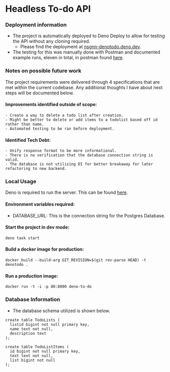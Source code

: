 # Headless To-do API

### Deployment information

- The project is automatically deployed to Deno Deploy to allow for testing the API without any cloning required.
    - Please find the deployment at [nsgnn-denotodo.deno.dev](nsgnn-denotodo.deno.dev).
- The testing for this was manually done with Postman and documented example runs, eleven in total, in postman found [here](https://documenter.getpostman.com/view/20706352/VUxXLjLB).

### Notes on possible future work

The project requirements were delivered through 4 specifications that are met within the current codebase. Any additional thoughts I have about next steps will be documented below.

#### Improvements identified outside of scope:
    - Create a way to delete a todo list after creation.
    - Might be better to delete or add items to a todolist based off id rather than name.
    - Automated testing to be ran before deployment.

#### Identified Tech Debt:
    - Unify response format to be more informational.
    - There is no verification that the database connection string is valid.
    - The database is not utilizing DI for better breakaway for later refactoring to new backend.


### Local Usage

Deno is required to run the server. This can be found
[here](https://deno.land/manual@v1.25.1/getting_started/installation).

#### Environment variables required:

- DATABASE_URL: This is the connection string for the Postgres Database.

#### Start the project in dev mode:

```
deno task start
```

#### Build a docker image for production:

```
docker build --build-arg GIT_REVISION=$(git rev-parse HEAD) -t denotodo .
```

#### Run a production image:

```
docker run -t -i -p 80:8000 deno-to-do
```

### Database Information
- The database schema utilized is shown below.

```
create table TodoLists (
  listid bigint not null primary key,
  name text not null,
  description text
);

create table TodoListItems (
  id bigint not null primary key,
  text text not null,
  list bigint not null
);
```
